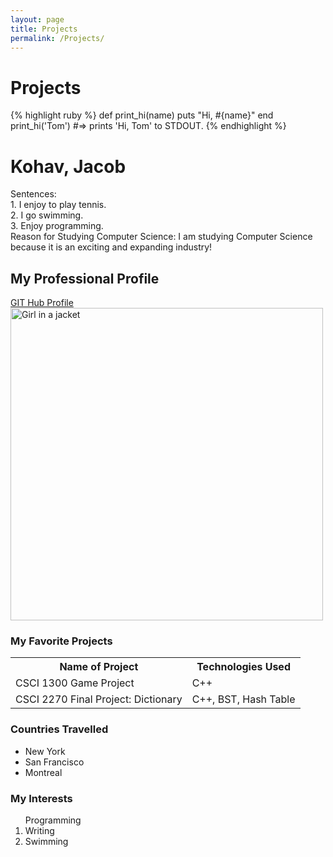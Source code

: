 ```yaml
---
layout: page
title: Projects
permalink: /Projects/
---
```

# Projects

{% highlight ruby %}
def print_hi(name)
  puts "Hi, #{name}"
end
print_hi('Tom')
#=> prints 'Hi, Tom' to STDOUT.
{% endhighlight %}

<body>
        <h1>Kohav, Jacob</h1>
          <p>Sentences: <br> 1. I enjoy to play tennis. <br>
          2. I go swimming. <br> 3. Enjoy programming. <br>
          Reason for Studying Computer Science:
          I am studying Computer Science because it is an exciting and expanding industry!</p>
          <!-- Professional Profile -->
        <h2>My Professional Profile</h2>
          <a href="https://github.com/JacobKohav">GIT Hub Profile</a>
          <br>
          <img src="https://upload.wikimedia.org/wikipedia/en/thumb/d/d3/Colorado_Buffaloes_logo.svg/1200px-Colorado_Buffaloes_logo.svg.png"
          alt="Girl in a jacket" width="500" height="500">
          <h3>My Favorite Projects</h3>
          <table style="width:100%">
    <tr>
      <th>Name of Project</th>
      <th>Technologies Used</th>
    </tr>
    <tr>
      <td>CSCI 1300 Game Project</td>
      <td>C++</td>
    </tr>
    <tr>
      <td>CSCI 2270 Final Project: Dictionary</td>
      <td>C++, BST, Hash Table</td>
    </tr>
   </table>
       <h3>Countries Travelled</h3>
         <ul>
          <li>New York</li>
          <li>San Francisco</li>
          <li>Montreal</li>
        </ul>
       <h3>My Interests</h3>
         <ol type="1"
          <li>Programming</li>
          <li>Writing</li>
          <li>Swimming</li>
         </ol>
      </body>
